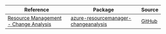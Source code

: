 | Reference | Package | Source |
|---|---|---|
|[Resource Management - Change Analysis](resourcemanager-changeanalysis-readme.md)|[azure-resourcemanager-changeanalysis](https://repo1.maven.org/maven2/com/azure/resourcemanager/azure-resourcemanager-changeanalysis)|[GitHub](https://github.com/Azure/azure-sdk-for-java/blob/main/sdk/changeanalysis/azure-resourcemanager-changeanalysis)|
